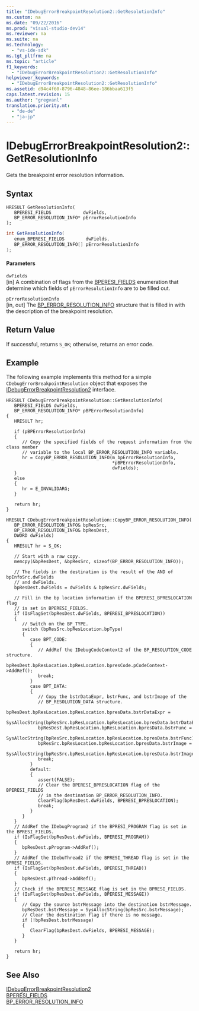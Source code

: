```yaml
---
title: "IDebugErrorBreakpointResolution2::GetResolutionInfo"
ms.custom: na
ms.date: "09/22/2016"
ms.prod: "visual-studio-dev14"
ms.reviewer: na
ms.suite: na
ms.technology: 
  - "vs-ide-sdk"
ms.tgt_pltfrm: na
ms.topic: "article"
f1_keywords: 
  - "IDebugErrorBreakpointResolution2::GetResolutionInfo"
helpviewer_keywords: 
  - "IDebugErrorBreakpointResolution2::GetResolutionInfo"
ms.assetid: d94c4f60-8796-4848-86ee-186bbaa613f5
caps.latest.revision: 15
ms.author: "gregvanl"
translation.priority.mt: 
  - "de-de"
  - "ja-jp"
---
```

# IDebugErrorBreakpointResolution2::GetResolutionInfo
Gets the breakpoint error resolution information.  
  
## Syntax  
  
```cpp#  
HRESULT GetResolutionInfo(   
   BPERESI_FIELDS            dwFields,  
   BP_ERROR_RESOLUTION_INFO* pErrorResolutionInfo  
);  
```  
  
```c#  
int GetResolutionInfo(   
   enum_BPERESI_FIELDS        dwFields,  
   BP_ERROR_RESOLUTION_INFO[] pErrorResolutionInfo  
);  
```  
  
#### Parameters  
 `dwFields`  
 [in] A combination of flags from the [BPERESI_FIELDS](../vs140/bperesi_fields.md) enumeration that determine which fields of `pErrorResolutionInfo` are to be filled out.  
  
 `pErrorResolutionInfo`  
 [in, out] The [BP_ERROR_RESOLUTION_INFO](../vs140/bp_error_resolution_info.md) structure that is filled in with the description of the breakpoint resolution.  
  
## Return Value  
 If successful, returns `S_OK`; otherwise, returns an error code.  
  
## Example  
 The following example implements this method for a simple `CDebugErrorBreakpointResolution` object that exposes the [IDebugErrorBreakpointResolution2](../vs140/idebugerrorbreakpointresolution2.md) interface.  
  
```  
HRESULT CDebugErrorBreakpointResolution::GetResolutionInfo(  
   BPERESI_FIELDS dwFields,  
   BP_ERROR_RESOLUTION_INFO* pBPErrorResolutionInfo)    
{    
   HRESULT hr;    
  
   if (pBPErrorResolutionInfo)    
   {    
      // Copy the specified fields of the request information from the class member  
      // variable to the local BP_ERROR_RESOLUTION_INFO variable.    
      hr = CopyBP_ERROR_RESOLUTION_INFO(m_bpErrorResolutionInfo,  
                                        *pBPErrorResolutionInfo,  
                                        dwFields);    
   }    
   else    
   {    
      hr = E_INVALIDARG;    
   }    
  
   return hr;    
}  
  
HRESULT CDebugErrorBreakpointResolution::CopyBP_ERROR_RESOLUTION_INFO(  
   BP_ERROR_RESOLUTION_INFO& bpResSrc,  
   BP_ERROR_RESOLUTION_INFO& bpResDest,  
   DWORD dwFields)  
{    
   HRESULT hr = S_OK;    
  
   // Start with a raw copy.    
   memcpy(&bpResDest, &bpResSrc, sizeof(BP_ERROR_RESOLUTION_INFO));    
  
   // The fields in the destination is the result of the AND of bpInfoSrc.dwFields  
   // and dwFields.    
   bpResDest.dwFields = dwFields & bpResSrc.dwFields;    
  
   // Fill in the bp location information if the BPERESI_BPRESLOCATION flag  
   // is set in BPERESI_FIELDS.    
   if (IsFlagSet(bpResDest.dwFields, BPERESI_BPRESLOCATION))    
   {    
      // Switch on the BP_TYPE.      
      switch (bpResSrc.bpResLocation.bpType)    
      {    
         case BPT_CODE:    
         {    
            // AddRef the IDebugCodeContext2 of the BP_RESOLUTION_CODE structure.    
            bpResDest.bpResLocation.bpResLocation.bpresCode.pCodeContext->AddRef();    
            break;    
         }    
         case BPT_DATA:    
         {    
            // Copy the bstrDataExpr, bstrFunc, and bstrImage of the  
            // BP_RESOLUTION_DATA structure.    
            bpResDest.bpResLocation.bpResLocation.bpresData.bstrDataExpr =  
               SysAllocString(bpResSrc.bpResLocation.bpResLocation.bpresData.bstrDataExpr);  
            bpResDest.bpResLocation.bpResLocation.bpresData.bstrFunc =  
               SysAllocString(bpResSrc.bpResLocation.bpResLocation.bpresData.bstrFunc);  
            bpResSrc.bpResLocation.bpResLocation.bpresData.bstrImage =  
               SysAllocString(bpResSrc.bpResLocation.bpResLocation.bpresData.bstrImage);  
            break;  
         }  
         default:  
         {  
            assert(FALSE);  
            // Clear the BPERESI_BPRESLOCATION flag of the BPERESI_FIELDS  
            // in the destination BP_ERROR_RESOLUTION_INFO.  
            ClearFlag(bpResDest.dwFields, BPERESI_BPRESLOCATION);  
            break;  
         }    
      }    
   }    
   // AddRef the IDebugProgram2 if the BPRESI_PROGRAM flag is set in the BPRESI_FIELDS.    
   if (IsFlagSet(bpResDest.dwFields, BPERESI_PROGRAM))    
   {    
      bpResDest.pProgram->AddRef();    
   }    
   // AddRef the IDebuThread2 if the BPRESI_THREAD flag is set in the BPRESI_FIELDS.    
   if (IsFlagSet(bpResDest.dwFields, BPERESI_THREAD))    
   {    
      bpResDest.pThread->AddRef();    
   }    
   // Check if the BPERESI_MESSAGE flag is set in the BPRESI_FIELDS.    
   if (IsFlagSet(bpResDest.dwFields, BPERESI_MESSAGE))    
   {    
      // Copy the source bstrMessage into the destination bstrMessage.    
      bpResDest.bstrMessage = SysAllocString(bpResSrc.bstrMessage);    
      // Clear the destination flag if there is no message.    
      if (!bpResDest.bstrMessage)    
      {    
         ClearFlag(bpResDest.dwFields, BPERESI_MESSAGE);    
      }    
   }    
  
   return hr;    
}    
```  
  
## See Also  
 [IDebugErrorBreakpointResolution2](../vs140/idebugerrorbreakpointresolution2.md)   
 [BPERESI_FIELDS](../vs140/bperesi_fields.md)   
 [BP_ERROR_RESOLUTION_INFO](../vs140/bp_error_resolution_info.md)
